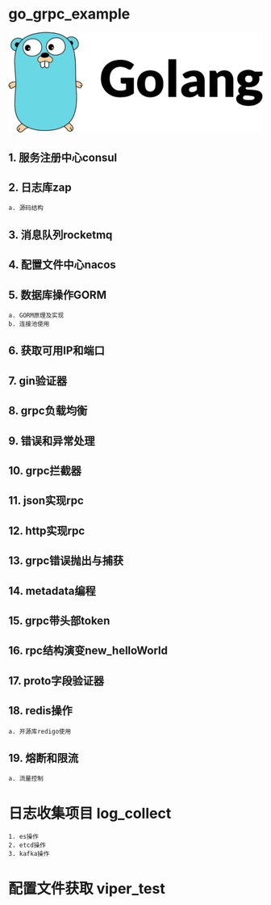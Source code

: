 # go_grpc_example
![grpc](./img/golang.jpeg)
## 1. 服务注册中心consul
## 2. 日志库zap
    a. 源码结构
## 3. 消息队列rocketmq
## 4. 配置文件中心nacos
## 5. 数据库操作GORM
    a. GORM原理及实现 
    b. 连接池使用
## 6. 获取可用IP和端口
## 7. gin验证器
## 8. grpc负载均衡
## 9. 错误和异常处理
## 10. grpc拦截器
## 11. json实现rpc
## 12. http实现rpc
## 13. grpc错误抛出与捕获
## 14. metadata编程
## 15. grpc带头部token
## 16. rpc结构演变new_helloWorld
## 17. proto字段验证器
## 18. redis操作
    a. 开源库redigo使用
## 19. 熔断和限流
    a. 流量控制



# 日志收集项目 log_collect
    1. es操作
    2. etcd操作
    3. kafka操作
# 配置文件获取 viper_test



